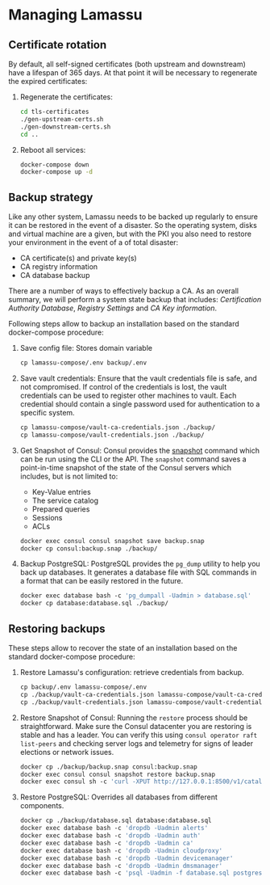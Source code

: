 # Managing Lamassu

## Certificate rotation

By default, all self-signed certificates (both upstream and downstream) have a
lifespan of 365 days. At that point it will be necessary to regenerate the
expired certificates:

1. Regenerate the certificates:

   ```bash
   cd tls-certificates
   ./gen-upstream-certs.sh
   ./gen-downstream-certs.sh
   cd ..
   ```

1. Reboot all services:

   ```bash
   docker-compose down
   docker-compose up -d
   ```

## Backup strategy

Like any other system, Lamassu needs to be backed up regularly to ensure it can
be restored in the event of a disaster. So the operating system, disks and
virtual machine are a given, but with the PKI you also need to restore your
environment in the event of a of total disaster:

- CA certificate(s) and private key(s)
- CA registry information
- CA database backup

There are a number of ways to effectively backup a CA. As an overall summary, we
will perform a system state backup that includes: _Certification Authority
Database_, _Registry Settings_ and _CA Key information_.

Following steps allow to backup an installation based on the standard
docker-compose procedure:

1. Save config file: Stores domain variable

   ```bash
   cp lamassu-compose/.env backup/.env
   ```

1. Save vault credentials: Ensure that the vault credentials file is safe, and
   not compromised. If control of the credentials is lost, the vault credentials
   can be used to register other machines to vault. Each credential should
   contain a single password used for authentication to a specific system.

   ```bash
   cp lamassu-compose/vault-ca-credentials.json ./backup/
   cp lamassu-compose/vault-credentials.json ./backup/
   ```

1. Get Snapshot of Consul: Consul provides
   the [snapshot](https://developer.hashicorp.com/consul/commands/snapshot) command
   which can be run using the CLI or the API. The `snapshot` command saves a
   point-in-time snapshot of the state of the Consul servers which includes, but
   is not limited to:

   - Key-Value entries
   - The service catalog
   - Prepared queries
   - Sessions
   - ACLs

   ```bash
   docker exec consul consul snapshot save backup.snap
   docker cp consul:backup.snap ./backup/
   ```

1. Backup PostgreSQL: PostgreSQL provides the `pg_dump` utility to help you back
   up databases. It generates a database file with SQL commands in a format that
   can be easily restored in the future.

   ```bash
   docker exec database bash -c 'pg_dumpall -Uadmin > database.sql'
   docker cp database:database.sql ./backup/
   ```

## Restoring backups

These steps allow to recover the state of an installation based on the standard
docker-compose procedure:

1. Restore Lamassu's configuration: retrieve credentials from backup.

   ```bash
   cp backup/.env lamassu-compose/.env
   cp ./backup/vault-ca-credentials.json lamassu-compose/vault-ca-credentials.json
   cp ./backup/vault-credentials.json lamassu-compose/vault-credentials.json
   ```

1. Restore Snapshot of Consul: Running the `restore` process should be
   straightforward. Make sure the Consul datacenter you are restoring is stable
   and has a leader. You can verify this
   using `consul operator raft list-peers` and checking server logs and
   telemetry for signs of leader elections or network issues.

   ```bash
   docker cp ./backup/backup.snap consul:backup.snap
   docker exec consul consul snapshot restore backup.snap
   docker exec consul sh -c 'curl -XPUT http://127.0.0.1:8500/v1/catalog/deregister -d"{\"Node\":\"consul-server\"}"'
   ```

1. Restore PostgreSQL: Overrides all databases from different components.

   ```bash
   docker cp ./backup/database.sql database:database.sql
   docker exec database bash -c 'dropdb -Uadmin alerts'
   docker exec database bash -c 'dropdb -Uadmin auth'
   docker exec database bash -c 'dropdb -Uadmin ca'
   docker exec database bash -c 'dropdb -Uadmin cloudproxy'
   docker exec database bash -c 'dropdb -Uadmin devicemanager'
   docker exec database bash -c 'dropdb -Uadmin dmsmanager'
   docker exec database bash -c 'psql -Uadmin -f database.sql postgres'
   ```
